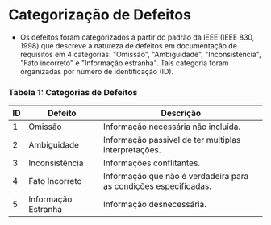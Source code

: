 # Categorização de Defeitos
- Os defeitos foram categorizados a partir do padrão da IEEE (IEEE 830, 1998) que descreve
 a natureza de defeitos em documentação de requisitos em 4 categorias: "Omissão",
 "Ambiguidade", "Inconsistência", "Fato incorreto" e "Informação estranha". Tais categoria
 foram organizadas por número de identificação (ID).

### **Tabela 1: Categorias de Defeitos**
  
| ID     | Defeito | Descrição                                                 |
|----------|------------|---------------------------------------------------------------|
| 1    | Omissão| Informação necessária não incluída. |
| 2 |  Ambiguidade| Informação passivel de ter multiplas interpretações.  |
| 3 |  Inconsistência|  Informações conflitantes.|
| 4 |  Fato Incorreto|  Informação que não é verdadeira para as condições especificadas. | 
| 5 |  Informação Estranha| Informação desnecessária. |
